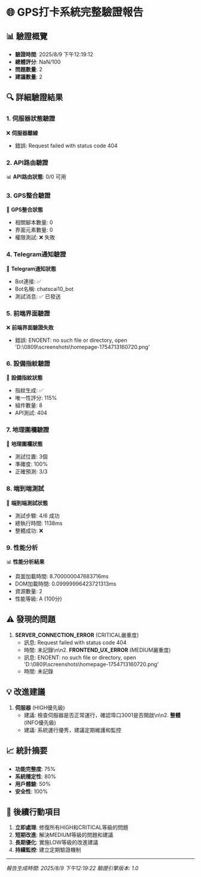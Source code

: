 # 🌐 GPS打卡系統完整驗證報告

## 📊 驗證概覽

- **驗證時間**: 2025/8/9 下午12:19:12
- **總體評分**: NaN/100
- **問題數量**: 2
- **建議數量**: 2

## 🔍 詳細驗證結果

### 1. 伺服器狀態驗證
❌ **伺服器離線**
- 錯誤: Request failed with status code 404

### 2. API路由驗證
📊 **API路由狀態**: 0/0 可用
        


### 3. GPS整合驗證
📍 **GPS整合狀態**
- 相關腳本數量: 0
- 界面元素數量: 0
- 權限測試: ❌ 失敗

### 4. Telegram通知驗證
📱 **Telegram通知狀態**
- Bot連接: ✅
- Bot名稱: chatscai10_bot
- 測試消息: ✅ 已發送

### 5. 前端界面驗證
❌ **前端界面驗證失敗**
- 錯誤: ENOENT: no such file or directory, open 'D:\0809\screenshots\homepage-1754713160720.png'

### 6. 設備指紋驗證
🔐 **設備指紋狀態**
- 指紋生成: ✅
- 唯一性評分: 115%
- 組件數量: 8
- API測試: 404

### 7. 地理圍欄驗證
🎯 **地理圍欄狀態**
- 測試位置: 3個
- 準確度: 100%
- 正確預測: 3/3

### 8. 端到端測試
🔄 **端到端測試狀態**
- 測試步驟: 4/6 成功
- 總執行時間: 1138ms
- 整體成功: ❌

### 9. 性能分析
📊 **性能分析結果**
- 頁面加載時間: 8.700000047683716ms
- DOM加載時間: 0.09999996423721313ms
- 資源數量: 2
- 性能等級: A (100分)

## ⚠️ 發現的問題

1. **SERVER_CONNECTION_ERROR** (CRITICAL嚴重度)
   - 訊息: Request failed with status code 404
   - 時間: 未記錄\n\n2. **FRONTEND_UX_ERROR** (MEDIUM嚴重度)
   - 訊息: ENOENT: no such file or directory, open 'D:\0809\screenshots\homepage-1754713160720.png'
   - 時間: 未記錄

## 💡 改進建議

1. **伺服器** (HIGH優先級)
   - 建議: 檢查伺服器是否正常運行，確認埠口3001是否開啟\n\n2. **整體** (INFO優先級)
   - 建議: 系統運行優秀，建議定期維護和監控

## 📈 統計摘要

- **功能完整度**: 75%
- **系統穩定性**: 80%
- **用戶體驗**: 50%
- **安全性**: 100%

## 🎯 後續行動項目

1. **立即處理**: 修復所有HIGH和CRITICAL等級的問題
2. **短期改進**: 解決MEDIUM等級的問題和建議
3. **長期優化**: 實施LOW等級的改進建議
4. **持續監控**: 建立定期驗證機制

---
*報告生成時間: 2025/8/9 下午12:19:22*
*驗證引擎版本: 1.0*
